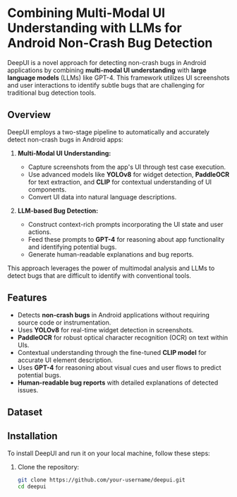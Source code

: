 # Combining Multi-Modal UI Understanding with LLMs for Android Non-Crash Bug Detection

DeepUI is a novel approach for detecting non-crash bugs in Android applications by combining **multi-modal UI understanding** with **large language models** (LLMs) like GPT-4. This framework utilizes UI screenshots and user interactions to identify subtle bugs that are challenging for traditional bug detection tools.

## Overview

DeepUI employs a two-stage pipeline to automatically and accurately detect non-crash bugs in Android apps:

1. **Multi-Modal UI Understanding:** 
   - Capture screenshots from the app's UI through test case execution.
   - Use advanced models like **YOLOv8** for widget detection, **PaddleOCR** for text extraction, and **CLIP** for contextual understanding of UI components.
   - Convert UI data into natural language descriptions.

2. **LLM-based Bug Detection:**
   - Construct context-rich prompts incorporating the UI state and user actions.
   - Feed these prompts to **GPT-4** for reasoning about app functionality and identifying potential bugs.
   - Generate human-readable explanations and bug reports.

This approach leverages the power of multimodal analysis and LLMs to detect bugs that are difficult to identify with conventional tools.

## Features

- Detects **non-crash bugs** in Android applications without requiring source code or instrumentation.
- Uses **YOLOv8** for real-time widget detection in screenshots.
- **PaddleOCR** for robust optical character recognition (OCR) on text within UIs.
- Contextual understanding through the fine-tuned **CLIP model** for accurate UI element description.
- Uses **GPT-4** for reasoning about visual cues and user flows to predict potential bugs.
- **Human-readable bug reports** with detailed explanations of detected issues.

## Dataset


## Installation

To install DeepUI and run it on your local machine, follow these steps:

1. Clone the repository:

   ```bash
   git clone https://github.com/your-username/deepui.git
   cd deepui
